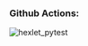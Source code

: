 ### Github Actions:
![hexlet_pytest](https://github.com/dim4ic/hexlet_pytest/actions/workflows/badge.svg)